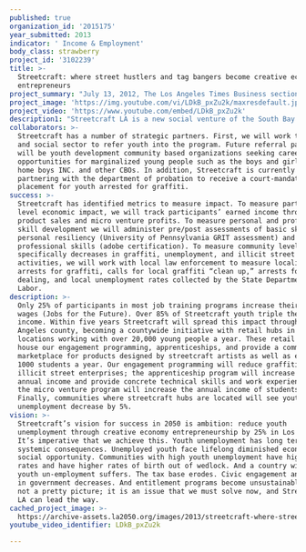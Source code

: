 ```yaml
---
published: true
organization_id: '2015175'
year_submitted: 2013
indicator: ' Income & Employment'
body_class: strawberry
project_id: '3102239'
title: >-
  Streetcraft: where street hustlers and tag bangers become creative economy
  entrepreneurs
project_summary: "July 13, 2012, The Los Angeles Times Business section: “Recession Erases 2.7 Million Youth Jobs, Widens Employment Gap.” If we didn’t know this already, the headline of the article reminds us that youth unemployment is one of the largest social issues facing Los Angeles.  The current unemployment rate for 16 to 24-year-olds is 16.5% -- double the national 8.2%. More than 2 in 10 Latino youth are jobless, while 3 in 10 black youth are unemployed, according to the Bureau of Labor Statistics. \r\n\r\nMost of us—do-gooders, funders, policy makers—assume that the answer to youth unemployment is pretty straight forward: hope the economy gets better and provide kids training and education to help them get jobs when it does.  Streetcraft LA has a different approach to youth unemployment. We don’t provide education and training to help young people get jobs. We provide education and training to empower youth to create their own jobs.  \r\n\r\nStreetcraft empowers low income, at risk, and unemployed youth to improve their economic future through creative economy entrepreneurship. Don’t get the wrong idea—we are not talking about lemonade stands or bake sales. We especially support youth in building creative sector small businesses in three categories: apparel, design, and creative services.   Why is this our strategy? Entrepreneurship and the creative economy are the future. The factories are closed, pensions are dead, and design studios are hiring freelancers. And this self-made creative economy is a natural fit for our kids. Streetcraft kids have a lot of creative capacity, energy and hustle that is being misapplied as graffiti on, well, the side of your building. \r\n\r\n\tHow do we help kids create their own jobs in the creative economy? Streetcraft LA’s approach to launching creative micro-ventures is a three-step model we call engage, partner, launch.  First, we engage youth misapplying their creative capacity through graffiti in a training and youth development program we call The Streetcraft Crew. Crew is a yearlong program taught by well-known street artists that empowers at-risk kids to see themselves as artists, designers, and entrepreneurs. Crew functions not only as a positive intervention in the life of at risk youth but functions as a Streetcraft human resources department sourcing the true talent that is ready for step two, a formal paid apprenticeship in Streetcraft LA's retail platform and design studio. \r\n\r\nStreetcraft LA operates a retail store in Los Angeles that showcases collaboratively designed and produced products and original apparel. Youth are formal partners in this social venture working with Streetcraft’s lead designer to design custom furniture and original apparel such as hoodies, lids, and t-shirts. Over a one-year period, Streetcraft partners are exposed to the product design process including market research, sales, marketing and promotion, distribution platforms and retail management through both direct instruction by industry professionals and experiential learning.  Streetcraft partners are paid and also receive a percentage of all sales.  Streetcraft partners are also required and supported to complete high school and attend relevant higher education while enrolled.\r\n\r\nAfter a year partnership, Streetcraft youth enter a process to launch their own creative micro enterprise. Youth can choose to enter a business planning process in one of three creative sectors: apparel, product design, and creative services.  Youth are paired with industry mentors and attend lectures on product development, market analysis, financing and organization development. At the conclusion of the year planning process, youth pitch their venture to a group of funders including banking partners such as Wells Fargo. \r\n"
project_image: 'https://img.youtube.com/vi/LDkB_pxZu2k/maxresdefault.jpg'
project_video: 'https://www.youtube.com/embed/LDkB_pxZu2k'
description1: "Streetcraft LA is a new social venture of the South Bay Center for Community Development (SBCC). SBCC is a long-standing non-profit organization that has been working to empower low-income communities in the greater Los Angeles area since 1976. SBCC has a long history of being one of those do-gooders that operates job-training programs to mitigate unemployment. The organization’s career pathway programs have been recognized by the United Way of Greater Los Angeles as a national best practice and were awarded a Everychild grant (one of the most competitive grants in LA) to apply its model to unemployed at risk youth.  In addition, the organization founded the Urban Teacher Fellowship, an initiative that moves underrepresented groups into the teaching profession funded by the David and Lucile Packard Foundation; and The Promo Pathway, a career pathway funded by The James Irvine Foundation and recognized by The Aspen Institute as a national best practice. In doing this work, however, we came to believe that job training wasn’t good enough. We needed to train entrepreneurs who can create their own jobs. So a team of us launched Streetcraft LA as a related, but autonomous social venture to train and incubate youth-led micro ventures. \r\n\r\nStreetcraft is currently testing its core components and theory of change in a proof of concept pilot state funded the James Irvine Foundation.  Guided by our board of directors, the focus of this planning stage was to test three assumptions critical to our model: marginalized youth engaged in graffiti culture or other illicit entrepreneur activities have talents that can be re-directed; a process of engagement can be created including partnerships with public systems and community based social networks; and youth’s talents can be monetized and professionalized. Streetcraft has piloted its model with 50 Streetcraft fellows, referred through probation and other community-based networks, who went through a work based contextualized learning experience and developed products for a retail store located on main street, Santa Monica. During this pilot period 100% of participants completed the pilot and 85% percent increased their annual income by 50%. \r\n"
collaborators: >-
  Streetcraft has a number of strategic partners. First, we will work the public
  and social sector to refer youth into the program. Future referral partners
  will be youth development community based organizations seeking career
  opportunities for marginalized young people such as the boys and girls club,
  home boys INC. and other CBOs. In addition, Streetcraft is currently
  partnering with the department of probation to receive a court-mandated
  placement for youth arrested for graffiti. 
success: >-
  Streetcraft has identified metrics to measure impact. To measure participant
  level economic impact, we will track participants’ earned income through
  product sales and micro venture profits. To measure personal and professional
  skill development we will administer pre/post assessments of basic skills,
  personal resiliency (University of Pennsylvania GRIT assessment) and
  professional skills (adobe certification). To measure community level impact,
  specifically decreases in graffiti, unemployment, and illicit street
  activities, we will work with local law enforcement to measure localized
  arrests for graffiti, calls for local graffiti “clean up,” arrests for drug
  dealing, and local unemployment rates collected by the State Department of
  Labor.  
description: >-
  Only 25% of participants in most job training programs increase their annual
  wages (Jobs for the Future). Over 85% of Streetcraft youth triple their annual
  income. Within five years Streetcraft will spread this impact throughout Los
  Angeles county, becoming a countywide initiative with retail hubs in 20
  locations working with over 20,000 young people a year. These retail hubs will
  house our engagement programming, apprenticeships, and provide a commercial
  marketplace for products designed by streetcraft artists as well as engage
  1000 students a year. Our engagement programming will reduce graffiti and
  illicit street enterprises; the apprenticeship program will increase youth’s
  annual income and provide concrete technical skills and work experience; and
  the micro venture program will increase the annual income of students by 50%.
  Finally, communities where streetcraft hubs are located will see youth
  unemployment decrease by 5%. 
vision: >-
  Streetcraft’s vision for success in 2050 is ambition: reduce youth
  unemployment through creative economy entrepreneurship by 25% in Los Angeles.
  It’s imperative that we achieve this. Youth unemployment has long term and
  systemic consequences. Unemployed youth face lifelong diminished economic and
  social opportunity. Communities with high youth unemployment have higher crime
  rates and have higher rates of birth out of wedlock. And a country with high
  youth un-employment suffers. The tax base erodes. Civic engagement and trust
  in government decreases. And entitlement programs become unsustainable. It’s
  not a pretty picture; it is an issue that we must solve now, and Streetcraft
  LA can lead the way.
cached_project_image: >-
  https://archive-assets.la2050.org/images/2013/streetcraft-where-street-hustlers-and-tag-bangers-become-creative-economy-entrepreneurs/img.youtube.com/vi/LDkB_pxZu2k/maxresdefault.jpg
youtube_video_identifier: LDkB_pxZu2k

---
```

